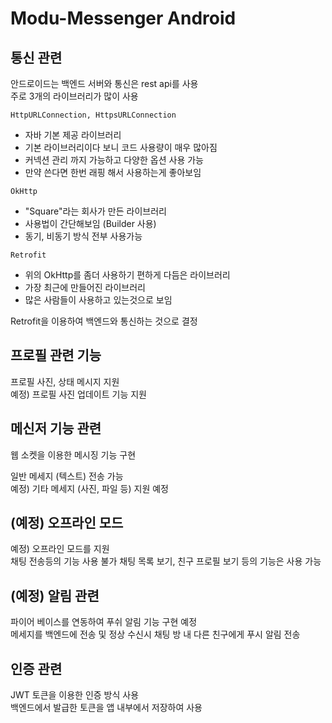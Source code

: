 # Modu-Messenger Android

## 통신 관련

안드로이드는 백엔드 서버와 통신은 rest api를 사용   
주로 3개의 라이브러리가 많이 사용  

`HttpURLConnection, HttpsURLConnection`  
* 자바 기본 제공 라이브러리
* 기본 라이브러리이다 보니 코드 사용량이 매우 많아짐
* 커넥션 관리 까지 가능하고 다양한 옵션 사용 가능
* 만약 쓴다면 한번 래핑 해서 사용하는게 좋아보임

`OkHttp`  
* "Square"라는 회사가 만든 라이브러리
* 사용법이 간단해보임 (Builder 사용)
* 동기, 비동기 방식 전부 사용가능

`Retrofit`  
* 위의 OkHttp를 좀더 사용하기 편하게 다듬은 라이브러리
* 가장 최근에 만들어진 라이브러리
* 많은 사람들이 사용하고 있는것으로 보임

Retrofit을 이용하여 백엔드와 통신하는 것으로 결정

## 프로필 관련 기능

프로필 사진, 상태 메시지 지원   
예정) 프로필 사진 업데이트 기능 지원   

## 메신저 기능 관련

웹 소켓을 이용한 메시징 기능 구현   

일반 메세지 (텍스트) 전송 가능   
예정) 기타 메세지 (사진, 파일 등) 지원 예정  

## (예정) 오프라인 모드

예정) 오프라인 모드를 지원  
채팅 전송등의 기능 사용 불가
채팅 목록 보기, 친구 프로필 보기 등의 기능은 사용 가능

## (예정) 알림 관련

파이어 베이스를 연동하여 푸쉬 알림 기능 구현 예정  
메세지를 백엔드에 전송 및 정상 수신시 채팅 방 내 다른 친구에게 푸시 알림 전송  

## 인증 관련

JWT 토큰을 이용한 인증 방식 사용  
백엔드에서 발급한 토큰을 앱 내부에서 저장하여 사용  